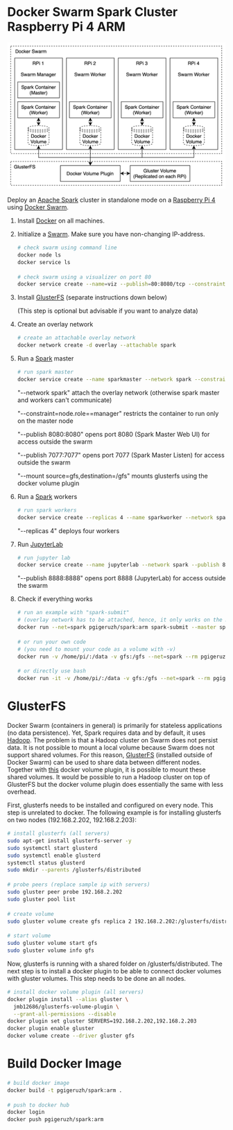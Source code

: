 # Docker Swarm Spark Cluster Raspberry Pi 4 ARM
![](Architecture.png)

Deploy an [Apache Spark](https://spark.apache.org) cluster in standalone mode on a [Raspberry Pi 4](https://www.raspberrypi.org) using [Docker Swarm](https://docs.docker.com/engine/swarm/swarm-tutorial/create-swarm/).

1. Install [Docker](https://docs.docker.com) on all machines.

2. Initialize a [Swarm](https://docs.docker.com/engine/swarm/swarm-tutorial/create-swarm/). Make sure you have non-changing IP-address.

   ```bash
   # check swarm using command line
   docker node ls
   docker service ls

   # check swarm using a visualizer on port 80
   docker service create --name=viz --publish=80:8080/tcp --constraint=node.role==manager --mount=type=bind,src=/var/run/docker.sock,dst=/var/run/docker.sock alexellis2/visualizer-arm:latest
   ```

3. Install [GlusterFS]( https://www.gluster.org) (separate instructions down below)

   (This step is optional but advisable if you want to analyze data)

4. Create an overlay network

   ```bash
   # create an attachable overlay network
   docker network create -d overlay --attachable spark
   ```

5. Run a [Spark](https://spark.apache.org) master

   ```bash
   # run spark master
   docker service create --name sparkmaster --network spark --constraint=node.role==manager --publish 8080:8080 --publish 7077:7077 --mount source=gfs,destination=/gfs pgigeruzh/spark:arm bin/spark-class org.apache.spark.deploy.master.Master
   ```

   "--network spark" attach the overlay network (otherwise spark master and workers can't communicate)  

   "--constraint=node.role==manager" restricts the container to run only on the master node  

   "--publish 8080:8080" opens port 8080 (Spark Master Web UI) for access outside the swarm  

   "--publish 7077:7077" opens port 7077 (Spark Master Listen) for access outside the swarm  

   "--mount source=gfs,destination=/gfs" mounts glusterfs using the docker volume plugin  

6. Run a [Spark](https://spark.apache.org) workers

   ```bash
   # run spark workers
   docker service create --replicas 4 --name sparkworker --network spark --publish 8081:8081 --mount source=gfs,destination=/gfs pgigeruzh/spark:arm bin/spark-class org.apache.spark.deploy.worker.Worker spark://sparkmaster:7077
   ```

   "--replicas 4" deploys four workers  

7. Run [JupyterLab](https://jupyter.org)

   ```bash
   # run jupyter lab
   docker service create --name jupyterlab --network spark --publish 8888:8888 --mount source=gfs,destination=/gfs pgigeruzh/spark:arm jupyter lab --ip=0.0.0.0 --allow-root --NotebookApp.token='' --NotebookApp.password='' --notebook-dir='/gfs'
   ```

   "--publish 8888:8888" opens port 8888 (JupyterLab) for access outside the swarm  

8. Check if everything works

   ```bash
   # run an example with "spark-submit"
   # (overlay network has to be attached, hence, it only works on the master)
   docker run --net=spark pgigeruzh/spark:arm spark-submit --master spark://sparkmaster:7077 /usr/spark-2.4.5/examples/src/main/python/pi.py

   # or run your own code
   # (you need to mount your code as a volume with -v)
   docker run -v /home/pi/:/data -v gfs:/gfs --net=spark --rm pgigeruzh/spark:arm spark-submit --master spark://sparkmaster:7077 /data/pi.py

   # or directly use bash
   docker run -it -v /home/pi/:/data -v gfs:/gfs --net=spark --rm pgigeruzh/spark:arm bash
   ```

# GlusterFS

Docker Swarm (containers in general) is primarily for stateless applications (no data persistence). Yet, Spark requires data and by default, it uses [Hadoop](http://hadoop.apache.org). The problem is that a Hadoop cluster on Swarm does not persist data. It is not possible to mount a local volume because Swarm does not support shared volumes. For this reason, [GlusterFS]( https://www.gluster.org) (installed outside of Docker Swarm) can be used to share data between different nodes. Together with [this](www.github.com/trajano/docker-volume-plugins/tree/master/glusterfs-volume-plugin) docker volume plugin, it is possible to mount these shared volumes. It would be possible to run a Hadoop cluster on top of GlusterFS but the docker volume plugin does essentially the same with less overhead.

First, glusterfs needs to be installed and configured on every node. This step is unrelated to docker. The following example is for installing glusterfs on two nodes (192.168.2.202, 192.168.2.203):

```bash
# install glusterfs (all servers)
sudo apt-get install glusterfs-server -y
sudo systemctl start glusterd
sudo systemctl enable glusterd
systemctl status glusterd
sudo mkdir --parents /glusterfs/distributed

# probe peers (replace sample ip with servers)
sudo gluster peer probe 192.168.2.202
sudo gluster pool list

# create volume
sudo gluster volume create gfs replica 2 192.168.2.202:/glusterfs/distributed 192.168.2.203:/glusterfs/distributed force

# start volume
sudo gluster volume start gfs
sudo gluster volume info gfs
```

Now, glusterfs is running with a shared folder on /glusterfs/distributed. The next step is to install a docker plugin to be able to connect docker volumes with gluster volumes. This step needs to be done an all nodes.

```bash
# install docker volume plugin (all servers)
docker plugin install --alias gluster \
  jmb12686/glusterfs-volume-plugin \
  --grant-all-permissions --disable
docker plugin set gluster SERVERS=192.168.2.202,192.168.2.203
docker plugin enable gluster
docker volume create --driver gluster gfs
```

# Build Docker Image

```bash
# build docker image
docker build -t pgigeruzh/spark:arm .

# push to docker hub
docker login
docker push pgigeruzh/spark:arm
```